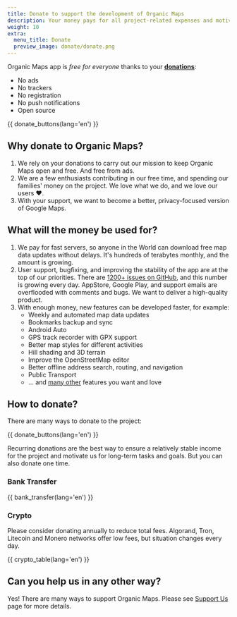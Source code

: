 ```yaml
---
title: Donate to support the development of Organic Maps
description: Your money pays for all project-related expenses and motivates us to improve Organic Maps.
weight: 10
extra:
  menu_title: Donate
  preview_image: donate/donate.png
---
```


Organic Maps app is _free for everyone_ thanks to your **[donations][stripe]**:

- No ads
- No trackers
- No registration
- No push notifications
- Open source

{{ donate_buttons(lang='en') }}

## Why donate to Organic Maps?

1. We rely on your donations to carry out our mission to keep Organic Maps open and free.
   And free from ads.
2. We are a few enthusiasts contributing in our free time, and spending our families' money on the project.
   We love what we do, and we love our users ❤️.
3. With your support, we want to become a better, privacy-focused version of Google Maps.

## What will the money be used for?

1. We pay for fast servers, so anyone in the World can download free map data updates without delays.
   It's hundreds of terabytes monthly, and the amount is growing.
2. User support, bugfixing, and improving the stability of the app are at the top of our priorities.
   There are [1200+ issues on GitHub][github issues], and this number is growing every day.
   AppStore, Google Play, and support emails are overflooded with comments and bugs. We want to deliver a high-quality product.
3. With enough money, new features can be developed faster, for example:
   - Weekly and automated map data updates
   - Bookmarks backup and sync
   - Android Auto
   - GPS track recorder with GPX support
   - Better map styles for different activities
   - Hill shading and 3D terrain
   - Improve the OpenStreetMap editor
   - Better offline address search, routing, and navigation
   - Public Transport
   - … and [many other][github issues] features you want and love

## How to donate?

There are many ways to donate to the project:

{{ donate_buttons(lang='en') }}

Recurring donations are the best way to ensure a relatively stable income for
the project and motivate us for long-term tasks and goals. But you can also
donate one time.

### Bank Transfer

{{ bank_transfer(lang='en') }}

### Crypto

Please consider donating annually to reduce total fees. Algorand, Tron,
Litecoin and Monero networks offer low fees, but situation changes every day.

{{ crypto_table(lang='en') }}

## Can you help us in any other way?

Yes! There are many ways to support Organic Maps. Please see
[Support Us](@/support-us/index.md) page for more details.

[stripe]: https://donate.organicmaps.app/ "Donate via Stripe"
[github issues]: https://github.com/organicmaps/organicmaps/issues "GitHub Issues"

